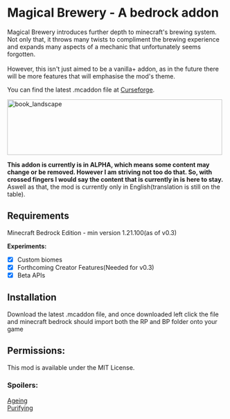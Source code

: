# Magical Brewery - A bedrock addon


Magical Brewery introduces further depth to minecraft's brewing system. Not only that, it throws many twists to compliment the brewing experience
and expands many aspects of a mechanic that unfortunately seems forgotten.<br/>  
However, this isn't just aimed to be a vanilla+ addon, as in the future there will be more features that will emphasise the mod's theme.

You can find the latest .mcaddon file at [Curseforge](https://www.curseforge.com/minecraft-bedrock/addons/magical-brewery).

<img width="496" height="128" alt="book_landscape" src="https://github.com/user-attachments/assets/273faf4f-64ff-45e3-82dd-ffeaaa6e2bef" /><br/>


**This addon is currently is in ALPHA, which means some content may change or be removed. However I am striving not too do that. 
So, with crossed fingers I would say the content that is currently in is here to stay.**<br/>
Aswell as that, the mod is currently only in English(translation is still on the table).

## Requirements
Minecraft Bedrock Edition - min version 1.21.100(as of v0.3)

**Experiments:**
- [x] Custom biomes
- [x] Forthcoming Creator Features(Needed for v0.3)
- [x] Beta APIs
 
## Installation
Download the latest .mcaddon file, and once downloaded left click the file and minecraft bedrock should import both the RP and BP folder onto your game


## Permissions:
This mod is available under the MIT License.

### Spoilers:
[Ageing](https://www.youtube.com/watch?v=qSL6OkRyVDg)<br/>
[Purifying](https://www.youtube.com/watch?v=eubHd1Vgd80)
